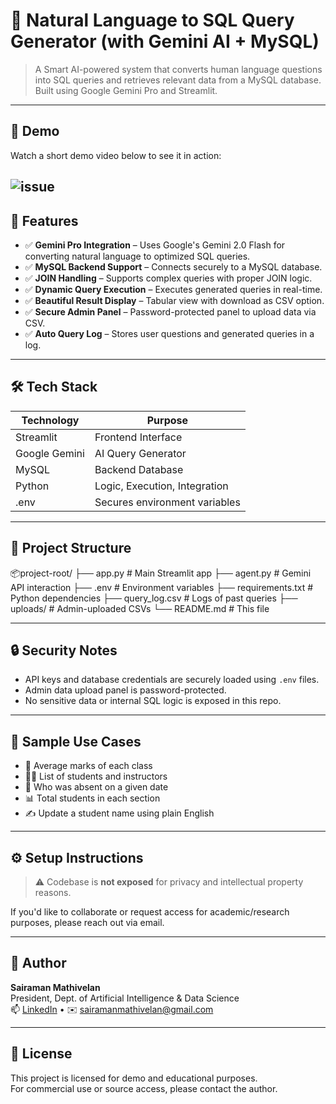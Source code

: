 # 💬 Natural Language to SQL Query Generator (with Gemini AI + MySQL)

> A Smart AI-powered system that converts human language questions into SQL queries and retrieves relevant data from a MySQL database. Built using Google Gemini Pro and Streamlit.

---

## 🎥 Demo

Watch a short demo video below to see it in action:  

![issue](full_demo.gif)
---

## 🚀 Features

- ✅ **Gemini Pro Integration** – Uses Google's Gemini 2.0 Flash for converting natural language to optimized SQL queries.
- ✅ **MySQL Backend Support** – Connects securely to a MySQL database.
- ✅ **JOIN Handling** – Supports complex queries with proper JOIN logic.
- ✅ **Dynamic Query Execution** – Executes generated queries in real-time.
- ✅ **Beautiful Result Display** – Tabular view with download as CSV option.
- ✅ **Secure Admin Panel** – Password-protected panel to upload data via CSV.
- ✅ **Auto Query Log** – Stores user questions and generated queries in a log.

---

## 🛠️ Tech Stack

| Technology     | Purpose                          |
|----------------|----------------------------------|
| Streamlit      | Frontend Interface               |
| Google Gemini  | AI Query Generator               |
| MySQL          | Backend Database                 |
| Python         | Logic, Execution, Integration    |
| .env           | Secures environment variables    |

---

## 📁 Project Structure

📦project-root/
├── app.py # Main Streamlit app
├── agent.py # Gemini API interaction
├── .env # Environment variables
├── requirements.txt # Python dependencies
├── query_log.csv # Logs of past queries
├── uploads/ # Admin-uploaded CSVs
└── README.md # This file


---

## 🔒 Security Notes

- API keys and database credentials are securely loaded using `.env` files.
- Admin data upload panel is password-protected.
- No sensitive data or internal SQL logic is exposed in this repo.

---

## 🧪 Sample Use Cases

- 🔢 Average marks of each class  
- 🧑‍🏫 List of students and instructors  
- 📅 Who was absent on a given date  
- 📊 Total students in each section  
- ✍️ Update a student name using plain English

---

## ⚙️ Setup Instructions

> ⚠️ Codebase is **not exposed** for privacy and intellectual property reasons.

If you'd like to collaborate or request access for academic/research purposes, please reach out via email.

---

## 🤝 Author

**Sairaman Mathivelan**  
President, Dept. of Artificial Intelligence & Data Science  
📫 [LinkedIn](https://www.linkedin.com/in/sairaman-mathivelan-3304b626b/) • ✉️ sairamanmathivelan@gmail.com

---

## 📄 License

This project is licensed for demo and educational purposes.  
For commercial use or source access, please contact the author.
